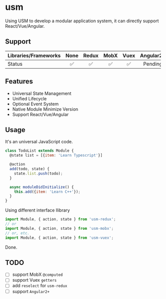 # usm

Using USM to develop a modular application system, it can directly support React/Vue/Angular.

## Support

| Libraries/Frameworks   | None  | Redux  | MobX    | Vuex    | Angular2+ |
| :--------------------- | :---: | :----: | :-----: | :-----: | :-------: |
| Status                 | ✅    | ✅      | ✅      | ✅      | Pending   |

## Features

- Universal State Management
- Unified Lifecycle
- Optional Event System
- Native Module Minimize Version
- Support React/Vue/Angular

## Usage

It's an universal JavaScript code.
```js
class TodoList extends Module {
  @state list = [{item: 'Learn Typescript'}]

  @action
  add(todo, state) {
    state.list.push(todo);
  }

  async moduleDidInitialize() {
    this.add({item: 'Learn C++'});
  }
}
```

Using different interface llibrary
```js
import Module, { action, state } from 'usm-redux';
// or
import Module, { action, state } from 'usm-mobx';
// or, etc.
import Module, { action, state } from 'usm-vuex';
```

Done.

## TODO

- [ ] support MobX `@computed`
- [ ] support Vuex `getters`
- [ ] add `reselect` for `usm-redux`
- [ ] support `Angular2+`
